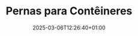 ---
title: "Pernas para Contêineres"
description: "Confoot - pernas para contêineres"
date: 2025-03-06T12:26:40+01:00
draft: false
---